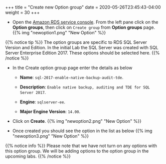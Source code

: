 +++
title = "Create new Option group"
date = 2020-05-26T23:45:43-04:00
weight = 30
+++

* Open the [Amazon RDS  service console](https://console.aws.amazon.com/rds/home). From the left pane click on the **Option groups**, then click on `Create group` from  **Option groups** page.
{{% img "newoption1.png" "New Option" %}}

{{% notice tip %}} 
The option groups are specific to RDS SQL Server Version and Edition. In the initial Lab the SQL Server was created with SQL Server Enterprise Edition 2017. These options should be selected here.
{{% /notice %}}

* In the Create option group page enter the details as below

    * **Name**: `sql-2017-enable-native-backup-audit-tde`.

    * **Description**: `Enable native backup, auditing and TDE for SQL Server 2017`.

    * **Engine**: `sqlserver-ee`.

    * **Major Engine Version**: `14.00`.

* Click on **Create**.
{{% img "newoption2.png" "New Option" %}}

* Once created you should see the option in the list as below
{{% img "newoption3.png" "New Option" %}}

{{% notice info %}} 
Please note that we have not turn on any options with this option group. We will be adding options  to the option group in the upcoming labs.
{{% /notice %}}